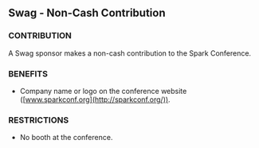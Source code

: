 ## Swag - Non-Cash Contribution

### CONTRIBUTION

A Swag sponsor makes a non-cash contribution to the Spark Conference.

### BENEFITS

* Company name or logo on the conference website ([www.sparkconf.org](http://sparkconf.org/)).

### RESTRICTIONS

* No booth at the conference.
